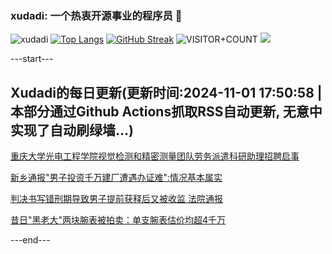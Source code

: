 ### xudadi: 一个热衷开源事业的程序员 👋

![xudadi](https://github-readme-stats-git-masterorgs-github-readme-stats-team.vercel.app/api?username=xudadi)
[![Top Langs](https://github-readme-stats.vercel.app/api/top-langs/?username=xudadi)](https://github.com/anuraghazra/github-readme-stats)
[![GitHub Streak](https://streak-stats.demolab.com?user=xudadi&locale=zh_Hans)](https://git.io/streak-stats)
![VISITOR+COUNT](https://komarev.com/ghpvc/?username=xudadi&label=VISITOR+COUNT)
![](https://raw.githubusercontent.com/xudadi/xudadi/main/assets/github-contribution-grid-snake.svg)


---start---

## Xudadi的每日更新(更新时间:2024-11-01 17:50:58 | 本部分通过Github Actions抓取RSS自动更新, 无意中实现了自动刷绿墙...)

[重庆大学光电工程学院视觉检测和精密测量团队劳务派遣科研助理招聘启事](https://www.gongkaoleida.com/article/2177565)

[新乡通报"男子投资千万建厂遭遇办证难":情况基本属实](https://m.163.com/news/article/JFTEVFF20550B6IS.html)

[判决书写错刑期导致男子提前获释后又被收监 法院通报](https://m.163.com/news/article/JFTMFDA20001899N.html)

[昔日"黑老大"两块腕表被拍卖：单支腕表估价均超4千万](https://m.163.com/news/article/JFTH387T0512B07B.html)

---end---
